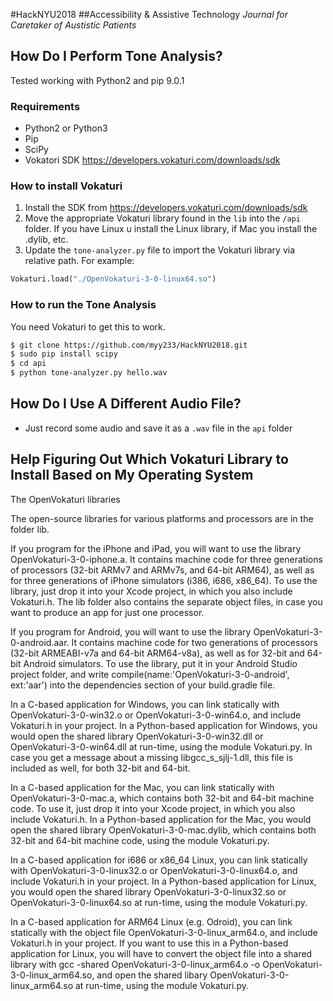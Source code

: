 #HackNYU2018
##Accessibility & Assistive Technology
*Journal for Caretaker of Austistic Patients*

## How Do I Perform Tone Analysis?
Tested working with Python2 and pip 9.0.1

### Requirements

* Python2 or Python3
* Pip
* SciPy
* Vokatori SDK https://developers.vokaturi.com/downloads/sdk

### How to install Vokaturi

1. Install the SDK from https://developers.vokaturi.com/downloads/sdk
2. Move the appropriate Vokaturi library found in the `lib` into the `/api` folder. If you have Linux u install the Linux library, if Mac you install the .dylib, etc.
3. Update the `tone-analyzer.py` file to import the Vokaturi library via relative path. For example:

```Python
Vokaturi.load("./OpenVokaturi-3-0-linux64.so")
```

### How to run the Tone Analysis
You need Vokaturi to get this to work.

```sh
$ git clone https://github.com/myy233/HackNYU2018.git
$ sudo pip install scipy
$ cd api
$ python tone-analyzer.py hello.wav
```

## How Do I Use A Different Audio File?

* Just record some audio and save it as a `.wav` file in the `api` folder

## Help Figuring Out Which Vokaturi Library to Install Based on My Operating System

The OpenVokaturi libraries

The open-source libraries for various platforms and processors are in the folder lib.

If you program for the iPhone and iPad, you will want to use the library OpenVokaturi-3-0-iphone.a. It contains machine code for three generations of processors (32-bit ARMv7 and ARMv7s, and 64-bit ARM64), as well as for three generations of iPhone simulators (i386, i686, x86_64). To use the library, just drop it into your Xcode project, in which you also include Vokaturi.h. The lib folder also contains the separate object files, in case you want to produce an app for just one processor.

If you program for Android, you will want to use the library OpenVokaturi-3-0-android.aar. It contains machine code for two generations of processors (32-bit ARMEABI-v7a and 64-bit ARM64-v8a), as well as for 32-bit and 64-bit Android simulators. To use the library, put it in your Android Studio project folder, and write compile(name:'OpenVokaturi-3-0-android', ext:'aar') into the dependencies section of your build.gradle file.

In a C-based application for Windows, you can link statically with OpenVokaturi-3-0-win32.o or OpenVokaturi-3-0-win64.o, and include Vokaturi.h in your project. In a Python-based application for Windows, you would open the shared library OpenVokaturi-3-0-win32.dll or OpenVokaturi-3-0-win64.dll at run-time, using the module Vokaturi.py. In case you get a message about a missing libgcc_s_sjlj-1.dll, this file is included as well, for both 32-bit and 64-bit.

In a C-based application for the Mac, you can link statically with OpenVokaturi-3-0-mac.a, which contains both 32-bit and 64-bit machine code. To use it, just drop it into your Xcode project, in which you also include Vokaturi.h. In a Python-based application for the Mac, you would open the shared library OpenVokaturi-3-0-mac.dylib, which contains both 32-bit and 64-bit machine code, using the module Vokaturi.py.

In a C-based application for i686 or x86_64 Linux, you can link statically with OpenVokaturi-3-0-linux32.o or OpenVokaturi-3-0-linux64.o, and include Vokaturi.h in your project. In a Python-based application for Linux, you would open the shared library OpenVokaturi-3-0-linux32.so or OpenVokaturi-3-0-linux64.so at run-time, using the module Vokaturi.py.

In a C-based application for ARM64 Linux (e.g. Odroid), you can link statically with the object file OpenVokaturi-3-0-linux_arm64.o, and include Vokaturi.h in your project. If you want to use this in a Python-based application for Linux, you will have to convert the object file into a shared library with gcc -shared OpenVokaturi-3-0-linux_arm64.o -o OpenVokaturi-3-0-linux_arm64.so, and open the shared libary OpenVokaturi-3-0-linux_arm64.so at run-time, using the module Vokaturi.py.
